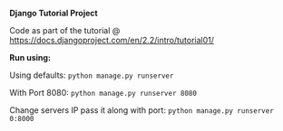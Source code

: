 **Django Tutorial Project**

Code as part of the tutorial @
https://docs.djangoproject.com/en/2.2/intro/tutorial01/

**Run using:**

Using defaults: `python manage.py runserver` 

With Port 8080: `python manage.py runserver 8080`

Change servers IP pass it along with port: `python manage.py runserver 0:8000`
